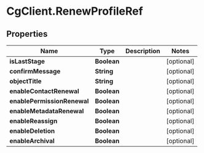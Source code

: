 # CgClient.RenewProfileRef

## Properties

Name | Type | Description | Notes
------------ | ------------- | ------------- | -------------
**isLastStage** | **Boolean** |  | [optional] 
**confirmMessage** | **String** |  | [optional] 
**objectTitle** | **String** |  | [optional] 
**enableContactRenewal** | **Boolean** |  | [optional] 
**enablePermissionRenewal** | **Boolean** |  | [optional] 
**enableMetadataRenewal** | **Boolean** |  | [optional] 
**enableReassign** | **Boolean** |  | [optional] 
**enableDeletion** | **Boolean** |  | [optional] 
**enableArchival** | **Boolean** |  | [optional] 



